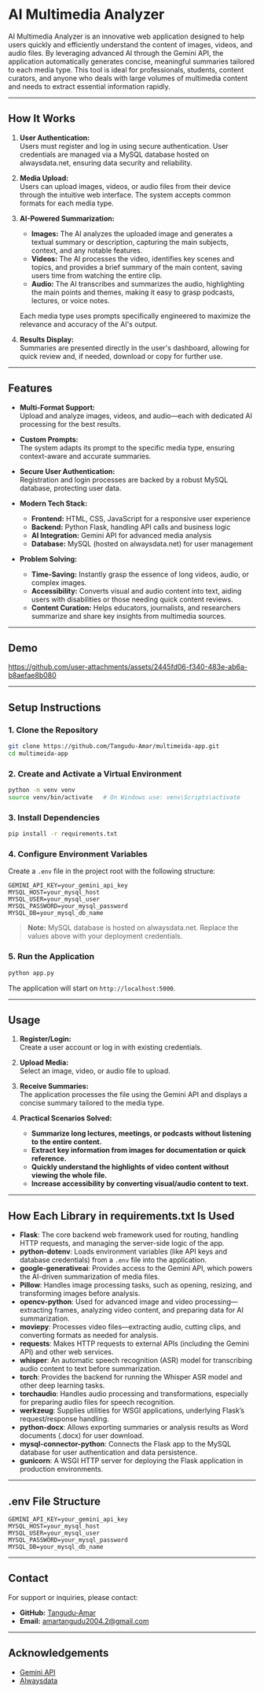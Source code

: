 # AI Multimedia Analyzer

AI Multimedia Analyzer is an innovative web application designed to help users quickly and efficiently understand the content of images, videos, and audio files. By leveraging advanced AI through the Gemini API, the application automatically generates concise, meaningful summaries tailored to each media type. This tool is ideal for professionals, students, content curators, and anyone who deals with large volumes of multimedia content and needs to extract essential information rapidly.

---

## How It Works

1. **User Authentication:**  
   Users must register and log in using secure authentication. User credentials are managed via a MySQL database hosted on alwaysdata.net, ensuring data security and reliability.

2. **Media Upload:**  
   Users can upload images, videos, or audio files from their device through the intuitive web interface. The system accepts common formats for each media type.

3. **AI-Powered Summarization:**  
   - **Images:** The AI analyzes the uploaded image and generates a textual summary or description, capturing the main subjects, context, and any notable features.
   - **Videos:** The AI processes the video, identifies key scenes and topics, and provides a brief summary of the main content, saving users time from watching the entire clip.
   - **Audio:** The AI transcribes and summarizes the audio, highlighting the main points and themes, making it easy to grasp podcasts, lectures, or voice notes.

   Each media type uses prompts specifically engineered to maximize the relevance and accuracy of the AI's output.

4. **Results Display:**  
   Summaries are presented directly in the user's dashboard, allowing for quick review and, if needed, download or copy for further use.

---

## Features

- **Multi-Format Support:**  
  Upload and analyze images, videos, and audio—each with dedicated AI processing for the best results.

- **Custom Prompts:**  
  The system adapts its prompt to the specific media type, ensuring context-aware and accurate summaries.

- **Secure User Authentication:**  
  Registration and login processes are backed by a robust MySQL database, protecting user data.

- **Modern Tech Stack:**  
  - **Frontend:** HTML, CSS, JavaScript for a responsive user experience  
  - **Backend:** Python Flask, handling API calls and business logic  
  - **AI Integration:** Gemini API for advanced media analysis  
  - **Database:** MySQL (hosted on alwaysdata.net) for user management  

- **Problem Solving:**  
  - **Time-Saving:** Instantly grasp the essence of long videos, audio, or complex images.
  - **Accessibility:** Converts visual and audio content into text, aiding users with disabilities or those needing quick content reviews.
  - **Content Curation:** Helps educators, journalists, and researchers summarize and share key insights from multimedia sources.

---

## Demo


https://github.com/user-attachments/assets/2445fd06-f340-483e-ab6a-b8aefae8b080




---

## Setup Instructions

### 1. Clone the Repository

```bash
git clone https://github.com/Tangudu-Amar/multimeida-app.git
cd multimeida-app
```

### 2. Create and Activate a Virtual Environment

```bash
python -m venv venv
source venv/bin/activate   # On Windows use: venv\Scripts\activate
```

### 3. Install Dependencies

```bash
pip install -r requirements.txt
```

### 4. Configure Environment Variables

Create a `.env` file in the project root with the following structure:

```env
GEMINI_API_KEY=your_gemini_api_key
MYSQL_HOST=your_mysql_host
MYSQL_USER=your_mysql_user
MYSQL_PASSWORD=your_mysql_password
MYSQL_DB=your_mysql_db_name
```

> **Note:** MySQL database is hosted on alwaysdata.net. Replace the values above with your deployment credentials.

### 5. Run the Application

```bash
python app.py
```

The application will start on `http://localhost:5000`.

---

## Usage

1. **Register/Login:**  
   Create a user account or log in with existing credentials.

2. **Upload Media:**  
   Select an image, video, or audio file to upload.

3. **Receive Summaries:**  
   The application processes the file using the Gemini API and displays a concise summary tailored to the media type.

4. **Practical Scenarios Solved:**  
   - **Summarize long lectures, meetings, or podcasts without listening to the entire content.**
   - **Extract key information from images for documentation or quick reference.**
   - **Quickly understand the highlights of video content without viewing the whole file.**
   - **Increase accessibility by converting visual/audio content to text.**

---

## How Each Library in requirements.txt Is Used

- **Flask**: The core backend web framework used for routing, handling HTTP requests, and managing the server-side logic of the app.
- **python-dotenv**: Loads environment variables (like API keys and database credentials) from a `.env` file into the application.
- **google-generativeai**: Provides access to the Gemini API, which powers the AI-driven summarization of media files.
- **Pillow**: Handles image processing tasks, such as opening, resizing, and transforming images before analysis.
- **opencv-python**: Used for advanced image and video processing—extracting frames, analyzing video content, and preparing data for AI summarization.
- **moviepy**: Processes video files—extracting audio, cutting clips, and converting formats as needed for analysis.
- **requests**: Makes HTTP requests to external APIs (including the Gemini API) and other web services.
- **whisper**: An automatic speech recognition (ASR) model for transcribing audio content to text before summarization.
- **torch**: Provides the backend for running the Whisper ASR model and other deep learning tasks.
- **torchaudio**: Handles audio processing and transformations, especially for preparing audio files for speech recognition.
- **werkzeug**: Supplies utilities for WSGI applications, underlying Flask’s request/response handling.
- **python-docx**: Allows exporting summaries or analysis results as Word documents (.docx) for user download.
- **mysql-connector-python**: Connects the Flask app to the MySQL database for user authentication and data persistence.
- **gunicorn**: A WSGI HTTP server for deploying the Flask application in production environments.

---

## .env File Structure

```
GEMINI_API_KEY=your_gemini_api_key
MYSQL_HOST=your_mysql_host
MYSQL_USER=your_mysql_user
MYSQL_PASSWORD=your_mysql_password
MYSQL_DB=your_mysql_db_name
```

---

## Contact

For support or inquiries, please contact:  
- **GitHub:** [Tangudu-Amar](https://github.com/Tangudu-Amar)  
- **Email:** amartangudu2004.2@gmail.com

---

## Acknowledgements

- [Gemini API](https://ai.google.dev/gemini-api)
- [Alwaysdata](https://www.alwaysdata.com/)
